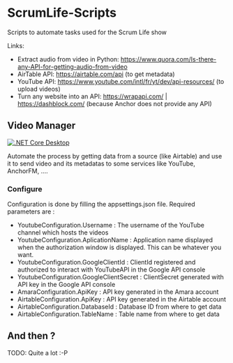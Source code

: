 # ScrumLife-Scripts
Scripts to automate tasks used for the Scrum Life show

Links:
- Extract audio from video in Python: https://www.quora.com/Is-there-any-API-for-getting-audio-from-video
- AirTable API: https://airtable.com/api (to get metadata)
- YouTube API: https://www.youtube.com/intl/fr/yt/dev/api-resources/ (to upload videos)
- Turn any website into an API: https://wrapapi.com/ | https://dashblock.com/ (because Anchor does not provide any API)

## Video Manager
[![.NET Core Desktop](https://github.com/Scrum-Life/ScrumLife-Scripts/actions/workflows/dotnet-desktop.yml/badge.svg)](https://github.com/Scrum-Life/ScrumLife-Scripts/actions/workflows/dotnet-desktop.yml)

Automate the process by getting data from a source (like Airtable) and use it to send video and its metadatas to some services like YouTube, AnchorFM, ....

### Configure

Configuration is done by filling the appsettings.json file.
Required parameters are :
  - YoutubeConfiguration.Username : The username of the YouTube channel which hosts the videos
  - YoutubeConfiguration.AplicationName : Application name displayed when the authorization window is displayed. This can be whatever you want.
  - YoutubeConfiguration.GoogleClientId : ClientId registered and authorized to interact with YouTubeAPI in the Google API console
  - YoutubeConfiguration.GoogleClientSecret : ClientSecret generated with API key in the Google API console
  - AmaraConfiguration.ApiKey : API key generated in the Amara account
  - AirtableConfiguration.ApiKey : API key generated in the Airtable account
  - AirtableConfiguration.DatabaseId : Database ID from where to get data
  - AirtableConfiguration.TableName : Table name from where to get data

## And then ?
TODO:
Quite a lot :-P
